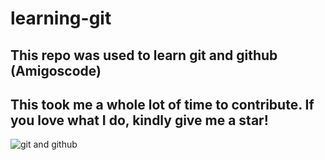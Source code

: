 # learning-git

## This repo was used to learn git and github (Amigoscode)

## This took me a whole lot of time to contribute. If you love what I do, kindly give me a star!
![git and github](https://user-images.githubusercontent.com/110563322/184472273-f41ca848-82f5-4345-ba98-ec3a9fc7963f.gif)

